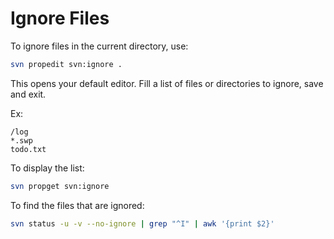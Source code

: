# Ignore Files

To ignore files in the current directory, use:

```bash
svn propedit svn:ignore .
```

This opens your default editor. Fill a list of files or directories to ignore, save and exit.

Ex:
```
/log
*.swp
todo.txt
```

To display the list:

```bash
svn propget svn:ignore
```

To find the files that are ignored:
```bash
svn status -u -v --no-ignore | grep "^I" | awk '{print $2}'
```

